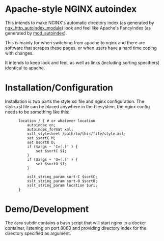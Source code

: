 Apache-style NGINX autoindex
============================

This intends to make NGINX's automatic directory index (as generated
by [ngx_http_autoindex_module][1]) look and feel like Apache's
FancyIndex (as generated by [mod_autoindex][2]).

[1]: http://nginx.org/en/docs/http/ngx_http_autoindex_module.html
[2]: https://httpd.apache.org/docs/current/mod/mod_autoindex.html

This is mainly for when switching from apache to nginx and there are
software that scrapes these pages, or when users have a hard time
coping with changes.

It intends to keep look and feel, as well as links (including sorting
specifiers) identical to apache.

Installation/Configuration
==========================

Installation is two parts the style.xsl file and nginx
configuration. The style.xsl file can be placed anywhere in the filesystem, the nginx config needs to be something like this:

```
      location / { # or whatever location
          autoindex on;
          autoindex_format xml;
          xslt_stylesheet /path/to/this/file/style.xsl;
          set $sortC M;
          set $sortO D;
          if ($args ~ 'C=(.)' ) {
              set $sortC $1;
          }
          if ($args ~ 'O=(.)' ) {
              set $sortO $1;
          }

          xslt_string_param sort-C $sortC;
          xslt_string_param sort-O $sortO;
          xslt_string_param location $uri;
      }
```

Demo/Development
================

The `demo` subdir contains a bash script that will start nginx in a
docker container, listening on port 8080 and providing directory index
for the directory specified as argument.
